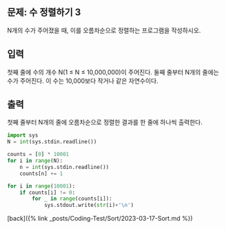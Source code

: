 ## 문제: 수 정렬하기 3

N개의 수가 주어졌을 때, 이를 오름차순으로 정렬하는 프로그램을 작성하시오.

## 입력

첫째 줄에 수의 개수 N(1 ≤ N ≤ 10,000,000)이 주어진다. 둘째 줄부터 N개의 줄에는 수가 주어진다. 이 수는 10,000보다 작거나 같은 자연수이다.

## 출력

첫째 줄부터 N개의 줄에 오름차순으로 정렬한 결과를 한 줄에 하나씩 출력한다.

```python
import sys
N = int(sys.stdin.readline())

counts = [0] * 10001
for i in range(N):
    n = int(sys.stdin.readline())
    counts[n] += 1

for i in range(10001):
    if counts[i] != 0:
        for _ in range(counts[i]):
            sys.stdout.write(str(i)+'\n')
```

[back]({% link _posts/Coding-Test/Sort/2023-03-17-Sort.md %})